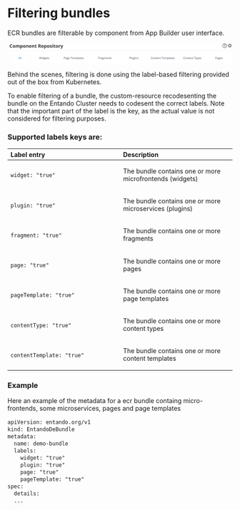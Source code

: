 # Filtering bundles

ECR bundles are filterable by component from App Builder user interface. 

![App Builder bundle filtering](./img/app-builder-ecr-bundle-filters.png)

Behind the scenes, filtering is done using the label-based filtering provided out of the box from Kubernetes.

To enable filtering of a bundle, the custom-resource recodesenting the bundle on the Entando Cluster needs to codesent the correct labels. Note that the important part of the label is the key, as the actual value is not considered for filtering purposes.

### Supported labels keys are:

<table>
<colgroup>
<col width="50%" />
<col width="50%" />
</colgroup>
<thead>
<tr class="header">
<th align="left">Label entry</th>
<th align="left">Description</th>
</tr>
</thead>
<tbody>
<tr class="odd">
<td align="left"><p><code>widget: "true"</code></p></td>
<td align="left"><p>The bundle contains one or more microfrontends (widgets) </p></td>
</tr>
<tr class="even">
<td align="left"><p><code>plugin: "true"</code></p></td>
<td align="left"><p>The bundle contains one or more microservices (plugins)</p></td>
</tr>
<tr class="odd">
<td align="left"><p><code>fragment: "true"</code></p></td>
<td align="left"><p>The bundle contains one or more fragments</p></td>
</tr>
<tr class="even">
<td align="left"><p><code>page: "true"</code></p></td>
<td align="left"><p>The bundle contains one or more pages</p></td>
</tr>
<tr class="odd">
<td align="left"><p><code>pageTemplate: "true"</code></p></td>
<td align="left"><p>The bundle contains one or more page templates</p></td>
</tr>
<tr class="even">
<td align="left"><p><code>contentType: "true"</code></p></td>
<td align="left"><p>The bundle contains one or more content types</p></td>
</tr>
<tr class="odd">
<td align="left"><p><code>contentTemplate: "true"</code></p></td>
<td align="left"><p>The bundle contains one or more content templates</p></td>
</tr>
</tbody>
</table>

### Example
Here an example of the metadata for a ecr bundle containg micro-frontends, some microservices, pages and page templates

```
apiVersion: entando.org/v1
kind: EntandoDeBundle
metadata:
  name: demo-bundle
  labels:
    widget: "true"
    plugin: "true"
    page: "true"
    pageTemplate: "true"
spec:
  details:
  ...
```
